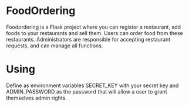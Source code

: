 # FoodOrdering
Foodordering is a Flask project where you can register a restaurant, add foods to your restaurants and sell them. Users can order food from these restaurants. Administrators are responsible for accepting restaurant requests, and can manage all functions.

# Using
Define as environment variables SECRET_KEY with your secret key and ADMIN_PASSWORD as the password that will allow a user to grant themselves admin rights.